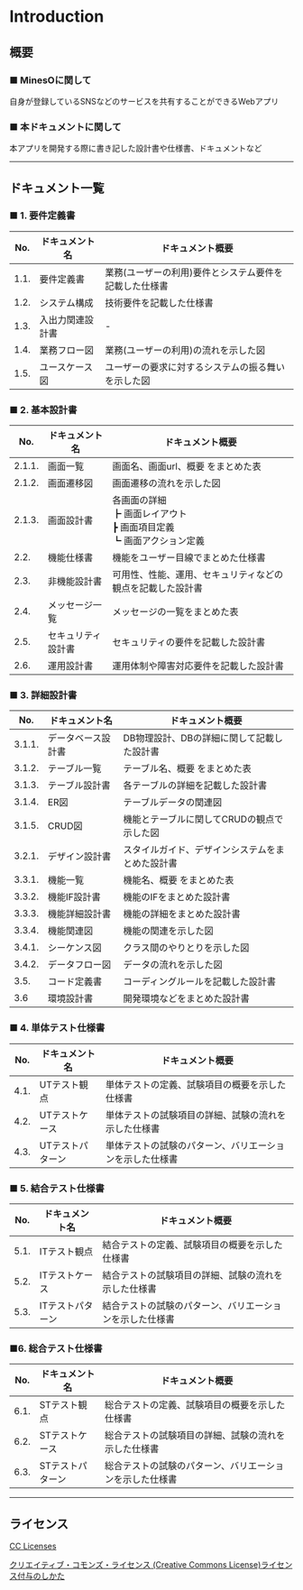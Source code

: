 # Introduction

## 概要

### ■ MinesOに関して

自身が登録しているSNSなどのサービスを共有することができるWebアプリ

### ■ 本ドキュメントに関して

本アプリを開発する際に書き記した設計書や仕様書、ドキュメントなど

***

## ドキュメント一覧

### ■ 1. 要件定義書

| No.  | ドキュメント名   | ドキュメント概要                                       |
| ---- | ---------------- | ------------------------------------------------------ |
| 1.1. | 要件定義書       | 業務(ユーザーの利用)要件とシステム要件を記載した仕様書 |
| 1.2. | システム構成     | 技術要件を記載した仕様書                               |
| 1.3. | 入出力関連設計書 | -                                                      |
| 1.4. | 業務フロー図     | 業務(ユーザーの利用)の流れを示した図                   |
| 1.5. | ユースケース図   | ユーザーの要求に対するシステムの振る舞いを示した図     |

### ■ 2. 基本設計書

| No.  | ドキュメント名       | ドキュメント概要 |
| ---- | -------------------- | ---------------- |
| 2.1.1. | 画面一覧             | 画面名、画面url、概要 をまとめた表 |
| 2.1.2. | 画面遷移図          | 画面遷移の流れを示した図 |
| 2.1.3. | 画面設計書           |各画面の詳細<br>┣ 画面レイアウト<br>┣ 画面項目定義<br>┗ 画面アクション定義|
| 2.2. | 機能仕様書        | 機能をユーザー目線でまとめた仕様書 |
| 2.3. | 非機能設計書         | 可用性、性能、運用、セキュリティなどの観点を記載した設計書 |
| 2.4. | メッセージ一覧       | メッセージの一覧をまとめた表 |
| 2.5. | セキュリティ設計書  | セキュリティの要件を記載した設計書 |
| 2.6. | 運用設計書 | 運用体制や障害対応要件を記載した設計書 |


### ■ 3. 詳細設計書

| No.   | ドキュメント名         | ドキュメント概要 |
| ----- | ---------------------- | ---------------- |
| 3.1.1. | データベース設計書         | DB物理設計、DBの詳細に関して記載した設計書 |
| 3.1.2. | テーブル一覧           | テーブル名、概要 をまとめた表 |
| 3.1.3. | テーブル設計書         | 各テーブルの詳細を記載した設計書 |
| 3.1.4. | ER図                   | テーブルデータの関連図 |
| 3.1.5. | CRUD図                 | 機能とテーブルに関してCRUDの観点で示した図 |
| 3.2.1. | デザイン設計書 | スタイルガイド、デザインシステムをまとめた設計書 |
| 3.3.1. | 機能一覧 | 機能名、概要 をまとめた表                        |
| 3.3.2. | 機能IF設計書 | 機能のIFをまとめた設計書 |
| 3.3.3. | 機能詳細設計書 | 機能の詳細をまとめた設計書 |
| 3.3.4. | 機能関連図 | 機能の関連を示した図 |
| 3.4.1. | シーケンス図           | クラス間のやりとりを示した図 |
| 3.4.2. | データフロー図         | データの流れを示した図 |
| 3.5. | コード定義書           | コーディングルールを記載した設計書 |
| 3.6 | 環境設計書 | 開発環境などをまとめた設計書 |

<!--
| 3.2.1. | バッチ一覧             | バッチ名、概要 をまとめた表 |
| 3.2.2. | バッチフロー図         | バッチの流れを示した図 |
| 3.2.3. | バッチ設計書           | 各バッチの詳細を記載した設計書 |
-->

### ■ 4. 単体テスト仕様書

| No.  | ドキュメント名   | ドキュメント概要 |
| ---- | ---------------- | ---------------- |
|   4.1.   | UTテスト観点     | 単体テストの定義、試験項目の概要を示した仕様書 |
|   4.2.   | UTテストケース   | 単体テストの試験項目の詳細、試験の流れを示した仕様書 |
|   4.3.   | UTテストパターン | 単体テストの試験のパターン、バリエーションを示した仕様書 |


### ■ 5. 結合テスト仕様書

| No.  | ドキュメント名 | ドキュメント概要 |
| ---- | -------------- | ---------------- |
|  5.1.    | ITテスト観点   | 結合テストの定義、試験項目の概要を示した仕様書 |
|  5.2.    | ITテストケース  | 結合テストの試験項目の詳細、試験の流れを示した仕様書 |
|  5.3.    | ITテストパターン | 結合テストの試験のパターン、バリエーションを示した仕様書 |


### ■6.  総合テスト仕様書
| No.  | ドキュメント名 | ドキュメント概要 |
| ---- | -------------- | ---------------- |
|  6.1.    | STテスト観点    | 総合テストの定義、試験項目の概要を示した仕様書 |
|  6.2.    | STテストケース  | 総合テストの試験項目の詳細、試験の流れを示した仕様書 |
|  6.3.    | STテストパターン | 総合テストの試験のパターン、バリエーションを示した仕様書 |



***

## ライセンス

[CC Licenses](https://creativecommons.org/licenses/by/4.0/legalcode.txt)

[クリエイティブ・コモンズ・ライセンス (Creative Commons License)ライセンス付与のしかた](https://creativecommons.jp/licenses/)